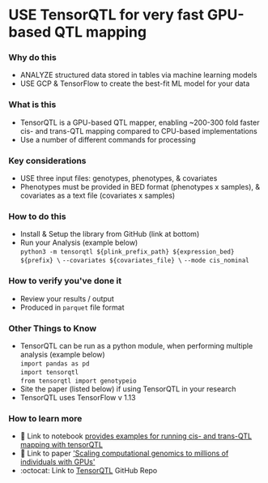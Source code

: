 # USE TensorQTL for very fast GPU-based QTL mapping

### Why do this
 - ANALYZE structured data stored in tables via machine learning models
 - USE GCP & TensorFlow to create the best-fit ML model for your data

### What is this
 - TensorQTL is a GPU-based QTL mapper, enabling ~200-300 fold faster cis- and trans-QTL mapping compared to CPU-based implementations
 - Use a number of different commands for processing


### Key considerations
 - USE three input files: genotypes, phenotypes, & covariates
 - Phenotypes must be provided in BED format (phenotypes x samples), & covariates as a text file (covariates x samples)

### How to do this
 - Install & Setup the library from GitHub (link at bottom)
 - Run your Analysis (example below)   
    `python3 -m tensorqtl ${plink_prefix_path} ${expression_bed} ${prefix} \`
    `--covariates ${covariates_file} \`
    `--mode cis_nominal`

### How to verify you've done it
 - Review your results / output
 - Produced in `parquet` file format

### Other Things to Know
 - TensorQTL can be run as a python module, when performing multiple analysis (example below)  
    `import pandas as pd`  
    `import tensorqtl`  
    `from tensorqtl import genotypeio`
 - Site the paper (listed below) if using TensorQTL in your research
 - TensorQTL uses TensorFlow v 1.13

### How to learn more
 - :orange_book: Link to notebook [provides examples for running cis- and trans-QTL mapping with tensorQTL](https://github.com/broadinstitute/tensorqtl/blob/master/example/tensorqtl_examples.ipynb)
 - 📘 Link to paper ['Scaling computational genomics to millions of individuals with GPUs'](https://www.biorxiv.org/content/10.1101/470138v3)
 - :octocat: Link to [TensorQTL](https://github.com/broadinstitute/tensorqtl) GitHub Repo